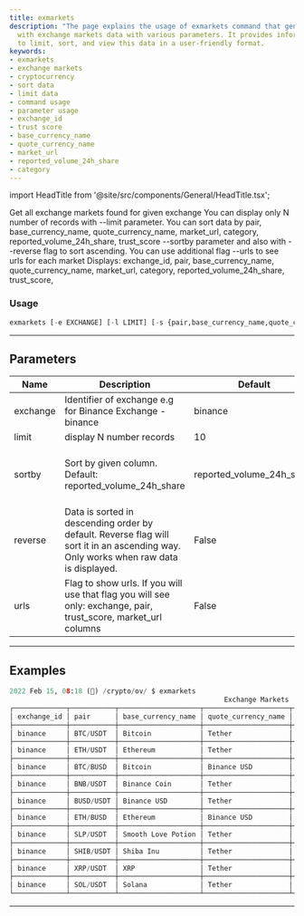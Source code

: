 ```yaml
---
title: exmarkets
description: "The page explains the usage of exmarkets command that generates a table"
  with exchange markets data with various parameters. It provides information on how
  to limit, sort, and view this data in a user-friendly format.
keywords:
- exmarkets
- exchange markets
- cryptocurrency
- sort data
- limit data
- command usage
- parameter usage
- exchange_id
- trust score
- base_currency_name
- quote_currency_name
- market_url
- reported_volume_24h_share
- category
---
```


import HeadTitle from '@site/src/components/General/HeadTitle.tsx';

<HeadTitle title="crypto/ov/exmarkets - Reference | OpenBB Terminal Docs" />

Get all exchange markets found for given exchange You can display only N number of records with --limit parameter. You can sort data by pair, base_currency_name, quote_currency_name, market_url, category, reported_volume_24h_share, trust_score --sortby parameter and also with --reverse flag to sort ascending. You can use additional flag --urls to see urls for each market Displays: exchange_id, pair, base_currency_name, quote_currency_name, market_url, category, reported_volume_24h_share, trust_score,

### Usage

```python
exmarkets [-e EXCHANGE] [-l LIMIT] [-s {pair,base_currency_name,quote_currency_name,category,reported_volume_24h_share,trust_score,market_url}] [-r] [-u]
```

---

## Parameters

| Name | Description | Default | Optional | Choices |
| ---- | ----------- | ------- | -------- | ------- |
| exchange | Identifier of exchange e.g for Binance Exchange - binance | binance | True | None |
| limit | display N number records | 10 | True | None |
| sortby | Sort by given column. Default: reported_volume_24h_share | reported_volume_24h_share | True | pair, base_currency_name, quote_currency_name, category, reported_volume_24h_share, trust_score, market_url |
| reverse | Data is sorted in descending order by default. Reverse flag will sort it in an ascending way. Only works when raw data is displayed. | False | True | None |
| urls | Flag to show urls. If you will use that flag you will see only: exchange, pair, trust_score, market_url columns | False | True | None |


---

## Examples

```python
2022 Feb 15, 08:18 (🦋) /crypto/ov/ $ exmarkets
                                                     Exchange Markets
┌─────────────┬───────────┬────────────────────┬─────────────────────┬──────────┬───────────────────────────┬─────────────┐
│ exchange_id │ pair      │ base_currency_name │ quote_currency_name │ category │ reported_volume_24h_share │ trust_score │
├─────────────┼───────────┼────────────────────┼─────────────────────┼──────────┼───────────────────────────┼─────────────┤
│ binance     │ BTC/USDT  │ Bitcoin            │ Tether              │ Spot     │ 14.25                     │ high        │
├─────────────┼───────────┼────────────────────┼─────────────────────┼──────────┼───────────────────────────┼─────────────┤
│ binance     │ ETH/USDT  │ Ethereum           │ Tether              │ Spot     │ 11.87                     │ high        │
├─────────────┼───────────┼────────────────────┼─────────────────────┼──────────┼───────────────────────────┼─────────────┤
│ binance     │ BTC/BUSD  │ Bitcoin            │ Binance USD         │ Spot     │ 4.44                      │ high        │
├─────────────┼───────────┼────────────────────┼─────────────────────┼──────────┼───────────────────────────┼─────────────┤
│ binance     │ BNB/USDT  │ Binance Coin       │ Tether              │ Spot     │ 3.58                      │ medium      │
├─────────────┼───────────┼────────────────────┼─────────────────────┼──────────┼───────────────────────────┼─────────────┤
│ binance     │ BUSD/USDT │ Binance USD        │ Tether              │ Spot     │ 3.54                      │ high        │
├─────────────┼───────────┼────────────────────┼─────────────────────┼──────────┼───────────────────────────┼─────────────┤
│ binance     │ ETH/BUSD  │ Ethereum           │ Binance USD         │ Spot     │ 2.97                      │ high        │
├─────────────┼───────────┼────────────────────┼─────────────────────┼──────────┼───────────────────────────┼─────────────┤
│ binance     │ SLP/USDT  │ Smooth Love Potion │ Tether              │ Spot     │ 2.86                      │ medium      │
├─────────────┼───────────┼────────────────────┼─────────────────────┼──────────┼───────────────────────────┼─────────────┤
│ binance     │ SHIB/USDT │ Shiba Inu          │ Tether              │ Spot     │ 2.41                      │ high        │
├─────────────┼───────────┼────────────────────┼─────────────────────┼──────────┼───────────────────────────┼─────────────┤
│ binance     │ XRP/USDT  │ XRP                │ Tether              │ Spot     │ 2.01                      │ high        │
├─────────────┼───────────┼────────────────────┼─────────────────────┼──────────┼───────────────────────────┼─────────────┤
│ binance     │ SOL/USDT  │ Solana             │ Tether              │ Spot     │ 1.95                      │ high        │
└─────────────┴───────────┴────────────────────┴─────────────────────┴──────────┴───────────────────────────┴─────────────┘
```
---
